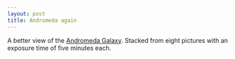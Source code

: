```yaml
---
layout: post
title: Andromeda again
---
```


A better view of the <a href="https://en.wikipedia.org/wiki/Andromeda_Galaxy">Andromeda Galaxy</a>.
Stacked from eight pictures with an exposure time of five minutes each.
<amp-img width="800" height="1200" layout="responsive" src="/assets/images/2015-08-24-andromeda.png"></amp-img>